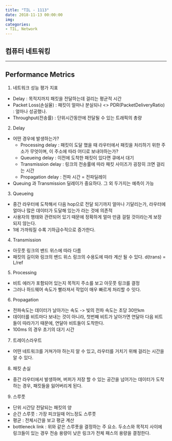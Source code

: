 ```yaml
---
title: "TIL - 1113"
date: 2018-11-13 00:00:00
img:
categories:
- TIL, Network
---
```


## 컴퓨터 네트워킹

----

## Performance Metrics

1. 네트워크 성능 평가 지표
- Delay : 목적지까지 패킷을 전달하는데 걸리는 평균적 시간
- Packet Loss(손실율) : 패킷이 얼마나 분실되나 <> PDR(PacketDeliveryRatio) : 얼마나 성공했나.
- Throughput(전송률) : 단위시간동안에 전달될 수 있는 트래픽의 총량

2. Delay
- 어떤 경우에 발생하는가?
  - Processing delay : 패킷이 도달 했을 때 라우터에서 패킷을 처리하기 위한 주소가 무엇이며, 이 주소에 따라 어디로 보내야하는가?
  - Queueing delay : 이전에 도착한 패킷이 있다면 큐에서 대기
  - Transmission delay : 링크의 전송률에 따라 패킷 사이즈가 굉장히 크면 걸리는 시간
  - Propagation delay : 전파 시간 = 전파딜레이
- Queuing 과 Transmission 딜레이가 중요하다. 그 외 두가지는 예측이 가능

3.  Queueing
- 중간 라우터에 도착해서 다음 hop으로 전달 되기까지 얼마나 기달리는가, 라우터에 얼마나 많은 데이터가 도달해 있는가 라는 것에 의존적
- 사용자의 행태와 관련되어 있기 때문에 정확하게 얼마 만큼 걸릴 것이라는게 보장 되지 않는다.
- 1에 가까워질 수록 기하급수적으로 증가한다.

4. Transmission
- 아웃풋 링크의 밴드 위스에 따라 다름
- 패킷의 길이와 링크의 밴드 위스 링크의 수용도에 따라 계산 될 수 있다. d(trans) = L/ref

5. Processing
- 비트 에러가 포함되어 있는지 목적지 주소를 보고 아웃풋 링크를 결정
- 그러나 하드웨어 속도가 빨라져서 작업이 매우 빠르게 처리할 수 잇다.

6. Propagation
- 전파속도는 데이터가 날아가는 속도 -> 빛의 전파 속도는 초당 30만km
- 데이터를 비트마다 보내는 것이 아니라, 첫번째 비트가 날아가면 연달아 다음 비트들이 따라가기 때문에, 연달아 비트들이 도착한다.
- 100ms 의 경우 초기의 대기 시간

7. 트레이스라우트
- 어떤 네트워크를 거쳐가야 하는지 알 수 있고, 라우터를 거치기 위해 걸리는 시간을 알 수 있다.

8. 패킷 손실
- 중간 라우터에서 발생하며, 버퍼가 저장 할 수 있는 공간을 넘어가는 데이터가 도착하는 경우, 패킷들을 잃어버리게 된다.

9. 스루풋
- 단위 시간당 전달되는 패킷의 양
- 순간 스루풋 : 가장 피크일때 어느정도 스루풋
- 평균 : 전체시간을 보고 평균 계산
- bottleneck link : 위와 같은 스루픗을 결정하는 주 요소. 두소스와 목적지 사이에 링크들이 있는 경우 전송 용량이 낮은 링크가 전체 패스의 용량을 결정한다.

